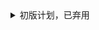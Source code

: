 <!-- {{{初版计划，已弃用 -->
<details>
<summary>初版计划，已弃用</summary>

## Users

- `server/users.py`

| HTML 方法 | URL | 参数 | 返回值 | 说明 |
| :--- | :--- | :--- | :--- | :--- |
| `POST` | `/api/users/register` | `name`, `password` | - | 创建用户 |
| `DELETE` | `/api/users/delete/{uid}` | - | - | 注销用户 |
| `POST` | `/api/users/login` | `name`, `password` | - | 用户登录 |
| `DELETE` | `/api/users/logout/{uid}` | - | - | 用户登出 |
| `GET` | `/api/users/info/{uid}` | - | `gender`, `birthday`, ... | 用户信息 |
| `PUT` | `/api/users/info/{uid}` | `gender`, `birthday`, ... | - | 更新用户信息 |
| `GET` | `/api/users/{uid}/collect` | - | - | 收藏列表 |
| `GET` | `/api/users/{uid}/works` | - | - | 作品列表 |
| `GET` | `/api/users/{uid}/following` | - | - | 关注列表 |

## Article

- `server/article.py`

| HTML 方法 | URL | 参数 | 返回值 | 说明 |
| :--- | :--- | :--- | :--- | :--- |
| `POST` | `/api/article/new` | `content`, `author_info`, `header`, ... | - | 新建文章 |
| `PUT` | `/api/article/update/{aid}` | `content` | - | 更新文章 |
| `GET` | `/api/article/get/{aid}` | - | `content`, `author_info`, ... | 查看文章 |
| `GET` | `/api/article/download/{aid}` | - | `content` | 下载文章 |
| `DELETE` | `/api/article/delete/{aid}` | - | - | 删除文章 |
| `PUT` | `/api/article/{aid}/categories` | `type` | - | 添加分类 |
| `DELETE` | `/api/article/{aid}/categories/{category}` | - | - | 删除分类 |
| `POST` | `/api/ocr` | ... | ... | OCR 导入旧文档 |

## Assistant

- `server/assistant.py`

| HTML 方法 | URL | 参数 | 返回值 | 说明 |
| :--- | :--- | :--- | :--- | :--- |
| `GET` | `/api/library` | `lid` | - | 获取文化库到本地 |
| `POST` | `/api/library` | - | - | 新增文化库中内容 |
| `PUT` | `/api/library/{lid}` | `content` | - | 更新文化库中内容 |
| `DELETE` | `/api/library/{lid}` | - | - | 删除文化库中内容 |
| `POST` | `/api/library/share` | - | - | 分享文化库到公用 |
| `DELETE` | `/api/library/share/{lid}` | - | - | 将文化库设置为本地独有 |
| `GET` | `/api/ai/words` | `demand` | - | AI 生成文字 |
| `GET` | `/api/ai/images` | - | - | AI 生成图片 |
| `GET` | `/api/ai/library` | `requirement` | - | AI 引用文化库 |
| `GET` | `/api/translate` | `content` | - | 翻译功能 |

## Interaction

- `server/interaction.py`

| HTML 方法 | URL | 参数 | 返回值 | 说明 |
| :--- | :--- | :--- | :--- | :--- |
| `POST` | `/api/article/{aid}/likes` | - | - | 为指定文章点赞 |
| `DELETE` | `/api/article/{aid}/likes` | - | - | 取消点赞 |
| `POST` | `/api/article/{aid}/comments` | `comment_user_info`, `content` | - | 为指定文章添加评论 |
| `PUT` | `/api/article/{aid}/comments/{cid}` | `content` | - | 更新指定评论 |
| `DELETE` | `/api/article/{aid}/comments/{cid}` | - | - | 删除评论 |
| `POST` | `/api/article/{aid}/comments/{cid}/reply` | `reply_user_info`, `content` | - | 回复评论 |
| `PUT` | `/api/article/{aid}/comments/{cid}/reply/{rid}` | `content` | - | 更新回复 |
| `DELETE` | `/api/article/{aid}/comments/{cid}/reply/{rid}` | - | - | 删除回复 |
| `POST` | `/api/article/{aid}/users/{uid}/favorite` | - | - | 收藏文章 |
| `GET` | `/api/categories` | `category` | - | 进入某一类 |
| `POST` | `/api/users/{uid}/follow` | - | - | 关注 |
| `POST` | `/api/search` | `keyword` | - | 搜索 header 中的关键词 |

</details>
<!-- }}} -->
